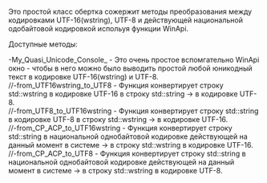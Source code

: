 Это простой класс обертка сожержит методы преобразования между кодировками UTF-16(wstring), UTF-8 и действующей национальной одобайтовой кодировкой испольуя функции WinApi.  
  
Доступные методы:  
  
-My_Quasi_Unicode_Сonsole_                        - Это очень простое вспомгательно WinApi окно - чтобы в него можно было выводить простой любой юникодный текст в кодировке UTF-16(wstring) и UTF-8.  
//-from_UTF16wstring_to_UTF8                      - Функция конвертирует строку std::wstring в кодировке UTF-16 в строку std::string -> в кодировке UTF-8.  
//-from_UTF8_to_UTF16wstring                      - Функция конвертирует строку std::string в кодировке UTF-8 в строку std::wstring  -> в кодировке UTF-16.  
//-from_CP_ACP_to_UTF16wstring                    - Функция конвертирует строку std::string в национальной однобайтовой кодировке действующей на данный момент в системе -> в строку std::wstring в кодировке UTF-16.  
//-from_CP_ACP_to_UTF8                            - Функция конвертирует строку std::string в национальной однобайтовой кодировке действующей на данный момент в системе -> в строку std::wstring в кодировке UTF-8.  
  
